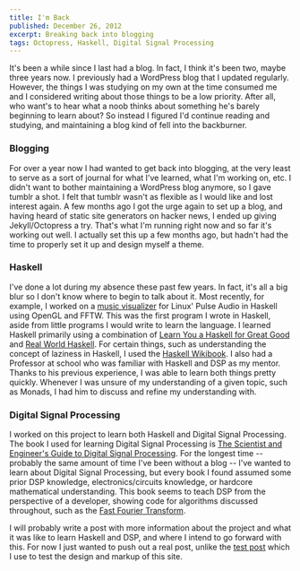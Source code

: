 ```yaml
---
title: I'm Back
published: December 26, 2012
excerpt: Breaking back into blogging
tags: Octopress, Haskell, Digital Signal Processing
---
```


It's been a while since I last had a blog. In fact, I think it's been two, maybe three years now. I previously had a WordPress blog that I updated regularly. However, the things I was studying on my own at the time consumed me and I considered writing about those things to be a low priority. After all, who want's to hear what a noob thinks about something he's barely beginning to learn about? So instead I figured I'd continue reading and studying, and maintaining a blog kind of fell into the backburner.

### Blogging

For over a year now I had wanted to get back into blogging, at the very least to serve as a sort of journal for what I've learned, what I'm working on, etc. I didn't want to bother maintaining a WordPress blog anymore, so I gave tumblr a shot. I felt that tumblr wasn't as flexible as I would like and lost interest again. A few months ago I got the urge again to set up a blog, and having heard of static site generators on hacker news, I ended up giving Jekyll/Octopress a try. That's what I'm running right now and so far it's working out well. I actually set this up a few months ago, but hadn't had the time to properly set it up and design myself a theme.

### Haskell

I've done a lot during my absence these past few years. In fact, it's all a big blur so I don't know where to begin to talk about it. Most recently, for example, I worked on a [music visualizer](https://github.com/blaenk/pulse-visualizer) for Linux' Pulse Audio in Haskell using OpenGL and FFTW. This was the first program I wrote in Haskell, aside from little programs I would write to learn the language. I learned Haskell primarily using a combination of [Learn You a Haskell for Great Good](http://learnyouahaskell.com/) and [Real World Haskell](http://book.realworldhaskell.org/read/). For certain things, such as understanding the concept of laziness in Haskell, I used the [Haskell Wikibook](http://en.wikibooks.org/wiki/Haskell/Laziness). I also had a Professor at school who was familiar with Haskell and DSP as my mentor. Thanks to his previous experience, I was able to learn both things pretty quickly. Whenever I was unsure of my understanding of a given topic, such as Monads, I had him to discuss and refine my understanding with.

### Digital Signal Processing

I worked on this project to learn both Haskell and Digital Signal Processing. The book I used for learning Digital Signal Processing is [The Scientist and Engineer's Guide to Digital Signal Processing](http://www.dspguide.com/pdfbook.htm). For the longest time -- probably the same amount of time I've been without a blog -- I've wanted to learn about Digital Signal Processing, but every book I found assumed some prior DSP knowledge, electronics/circuits knowledge, or hardcore mathematical understanding. This book seems to teach DSP from the perspective of a developer, showing code for algorithms discussed throughout, such as the [Fast Fourier Transform](http://en.wikipedia.org/wiki/Fast_Fourier_transform).

I will probably write a post with more information about the project and what it was like to learn Haskell and DSP, and where I intend to go forward with this. For now I just wanted to push out a real post, unlike the [test post](/posts/test-post/) which I use to test the design and markup of this site.
